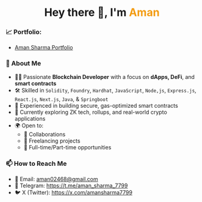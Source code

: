 <h1 align="center">Hey there 👋, I'm <span style="color:#f39c12;">Aman </span></h1>

### 📈 Portfolio: 
- [Aman Sharma Portfolio](https://amansharma7799.github.io/modern-portfolio/)

### 🧠 About Me
- 👨‍💻 Passionate **Blockchain Developer** with a focus on **dApps, DeFi**, and **smart contracts**  
- 🛠️ Skilled in `Solidity`, `Foundry`, `Hardhat`, `JavaScript`, `Node,js`, `Express.js`, `React.js`, `Next.js`, `Java`, & `Springboot`
- 🔐 Experienced in building secure, gas-optimized smart contracts  
- 🎯 Currently exploring ZK tech, rollups, and real-world crypto applications  
- 🌍 Open to:
  - 🤝 Collaborations  
  - 🧾 Freelancing projects  
  - 💼 Full-time/Part-time opportunities  

### 📫 How to Reach Me

- 📧 Email: aman02468@gmail.com
- 💬 Telegram: https://t.me/aman_sharma_7799
- 🐦 X (Twitter): https://x.com/amansharma7799

